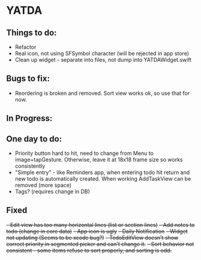 #  YATDA
## Things to do:
- Refactor
- Real icon, not using SFSymbol character (will be rejected in app store)
- Clean up widget - separate into files, not dump into YATDAWidget.swift

## Bugs to fix:
- Reordering is broken and removed. Sort view works ok, so use that for now.

## In Progress:

## One day to do:
- Priority button hard to hit, need to change from Menu to image+tapGesture. Otherwise, leave it at 18x18 frame size so works consistently
- "Simple entry" - like Reminders app, when entering todo hit return and new todo is automatically created. When working AddTaskView can be removed (more space)
- Tags? (requires change in DB)

## Fixed
~~- Edit view has too many horizontal lines (list or section lines)~~
~~- Add notes to todo (change in core data)~~
~~- App icon is ugly~~
~~- Daily Notification~~
~~- Widget not updating (Seems to be xcode bug?)~~
~~- TodoEditView doesn't show correct priority in segmented picker and can't change it.~~
~~- Sort behavior not consistent - some items refuse to sort properly, and sorting is odd.~~


